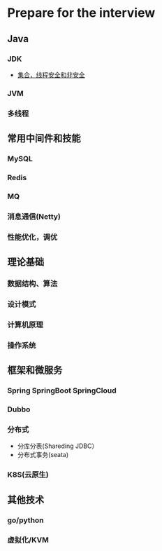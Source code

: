 # Prepare for the interview



## Java

### JDK
- [集合，线程安全和非安全](java/jdk/Collection/introduce)
### JVM
### 多线程


## 常用中间件和技能
### MySQL
### Redis
### MQ

### 消息通信(Netty)
### 性能优化，调优




## 理论基础

### 数据结构、算法
### 设计模式
### 计算机原理
### 操作系统

## 框架和微服务
### Spring SpringBoot SpringCloud
### Dubbo
### 分布式
- 分库分表(Shareding JDBC）
- 分布式事务(seata)
### K8S(云原生)

## 其他技术

### go/python
### 虚拟化/KVM


